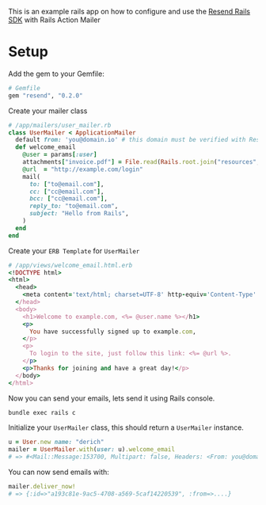 This is an example rails app on how to configure and use the [Resend Rails SDK](https://github.com/drish/resend-ruby) with Rails Action Mailer

# Setup

Add the gem to your Gemfile:

```ruby
# Gemfile
gem "resend", "0.2.0"
```

Create your mailer class

```ruby
# /app/mailers/user_mailer.rb
class UserMailer < ApplicationMailer
  default from: 'you@domain.io' # this domain must be verified with Resend
  def welcome_email
    @user = params[:user]
    attachments["invoice.pdf"] = File.read(Rails.root.join("resources","invoice.pdf"))
    @url  = "http://example.com/login"
    mail(
      to: ["to@email.com"],
      cc: ["cc@email.com"],
      bcc: ["cc@email.com"],
      reply_to: "to@email.com",
      subject: "Hello from Rails",
    )
  end
end
```

Create your `ERB Template` for `UserMailer`

```ruby
# /app/views/welcome_email.html.erb
<!DOCTYPE html>
<html>
  <head>
    <meta content='text/html; charset=UTF-8' http-equiv='Content-Type' />
  </head>
  <body>
    <h1>Welcome to example.com, <%= @user.name %></h1>
    <p>
      You have successfully signed up to example.com,
    </p>
    <p>
      To login to the site, just follow this link: <%= @url %>.
    </p>
    <p>Thanks for joining and have a great day!</p>
  </body>
</html>
```

Now you can send your emails, lets send it using Rails console.

```sh
bundle exec rails c
```

Initialize your `UserMailer` class, this should return a `UserMailer` instance.

```ruby
u = User.new name: "derich"
mailer = UserMailer.with(user: u).welcome_email
# => #<Mail::Message:153700, Multipart: false, Headers: <From: you@domain.io>, <To: email@example.com, email2@example.com>, <Subject: Hello World>, <Mime-Version: 1.0>...
```

You can now send emails with:

```ruby
mailer.deliver_now!
# => {:id=>"a193c81e-9ac5-4708-a569-5caf14220539", :from=>....}
```